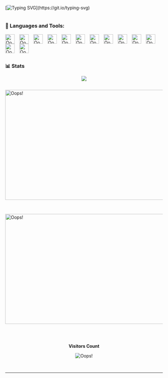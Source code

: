 <!-- [![Typing SVG](https://readme-typing-svg.demolab.com/?color=3d68e0&size=35&center=true&vCenter=true&width=1000&lines=Hello,+my+name+is+Richard;💻+I'm+currently+learning+web+development)](https://git.io/typing-svg)
 -->
 [![Typing SVG](https://readme-typing-svg.demolab.com/?color=3d68e0&size=35&center=true&vCenter=true&width=1000&lines=Hello,+💻+I'm+Richard;)](https://git.io/typing-svg)
 
#

### 🧰 Languages and Tools:
<img align="left" alt="Oops!" width="30px" style="padding-right:12px;" src="https://cdn.jsdelivr.net/gh/devicons/devicon/icons/markdown/markdown-original.svg" />
<img align="left" alt="Oops!" width="30px" style="padding-right:12px;" src="https://cdn.jsdelivr.net/gh/devicons/devicon/icons/html5/html5-plain.svg" />
<img align="left" alt="Oops!" width="30px" style="padding-right:12px;" src="https://cdn.jsdelivr.net/gh/devicons/devicon/icons/css3/css3-plain.svg" />
<img align="left" alt="Oops!" width="30px" style="padding-right:12px;" src="https://cdn.jsdelivr.net/gh/devicons/devicon/icons/javascript/javascript-plain.svg" />
<img align="left" alt="Oops!" width="30px" style="padding-right:12px;" src="https://cdn.jsdelivr.net/gh/devicons/devicon/icons/nodejs/nodejs-original.svg" />
<img align="left" alt="Oops!" width="30px" style="padding-right:12px;" src="https://cdn.jsdelivr.net/gh/devicons/devicon/icons/git/git-original.svg" />
<img align="left" alt="Oops!" width="30px" style="padding-right:12px;" src="https://cdn.jsdelivr.net/gh/devicons/devicon/icons/github/github-original.svg" />
<img align="left" alt="Oops!" width="30px" style="padding-right:12px;" src="https://cdn.jsdelivr.net/gh/devicons/devicon/icons/bash/bash-original.svg" />
<img align="left" alt="Oops!" width="30px" style="padding-right:12px;" src="https://cdn.jsdelivr.net/gh/devicons/devicon/icons/linux/linux-original.svg" />
<img align="left" alt="Oops!" width="30px" style="padding-right:12px;" src="https://cdn.jsdelivr.net/gh/devicons/devicon/icons/docker/docker-original-wordmark.svg" />
<img align="left" alt="Oops!" width="30px" style="padding-right:12px;" src="https://cdn.jsdelivr.net/gh/devicons/devicon/icons/vscode/vscode-original.svg" />
<img align="left" alt="Oops!" width="30px" style="padding-right:12px;" src="https://cdn.jsdelivr.net/gh/devicons/devicon/icons/vim/vim-original.svg" />
<img align="left" alt="Oops!" width="30px" style="padding-right:12px;" src="https://cdn.jsdelivr.net/gh/devicons/devicon/icons/raspberrypi/raspberrypi-original.svg" />
<br />
<br>
<br>

#

### 📊 Stats


<p align="center"><a href="https://github.com/anuraghazra/github-readme-stats">
  <img align="center" src="https://github-readme-stats.vercel.app/api?username=richardbendli&show_icons=true&theme=slateorange" />
</a></p>
<a href = "url"><img src="" alt="" height="auto" width="" style="border-radius:50%">
<p>
<a href="https://wakatime.com/@richardbendli">
  <img align="center" alt="Oops!" width="1100" height="350" src="https://wakatime.com/share/@richardbendli/5a3f8e21-ad7f-4d52-899c-33e87bb38aba.svg" />
</a></p>
<br>
<p>
<a href="https://wakatime.com/@richardbendli">
  <img align="center" alt="Oops!" width="1100" height=350" src="https://wakatime.com/share/@richardbendli/cafa7b4b-5aed-48a8-a22a-550b78053ae1.svg" />
</a></p>

<br>
<div align="center">
<br><p align="centre"><b>Visitors Count</b></p>
<p align="center"><img align="center" alt="Oops!" src="https://profile-counter.glitch.me/{richardbendli}/count.svg" /></p>
<br>
</div>

---
